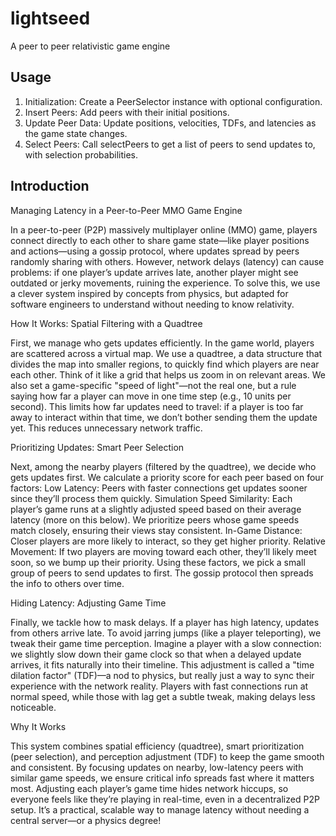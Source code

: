 # lightseed
A peer to peer relativistic game engine

## Usage
1. Initialization: Create a PeerSelector instance with optional configuration.
2. Insert Peers: Add peers with their initial positions.
3. Update Peer Data: Update positions, velocities, TDFs, and latencies as the game state changes.
4. Select Peers: Call selectPeers to get a list of peers to send updates to, with selection probabilities.

## Introduction

Managing Latency in a Peer-to-Peer MMO Game Engine

In a peer-to-peer (P2P) massively multiplayer online (MMO) game, players connect directly to each other to share game state—like player positions and actions—using a gossip protocol, where updates spread by peers randomly sharing with others. However, network delays (latency) can cause problems: if one player’s update arrives late, another player might see outdated or jerky movements, ruining the experience. To solve this, we use a clever system inspired by concepts from physics, but adapted for software engineers to understand without needing to know relativity.

How It Works: Spatial Filtering with a Quadtree

First, we manage who gets updates efficiently. In the game world, players are scattered across a virtual map. We use a quadtree, a data structure that divides the map into smaller regions, to quickly find which players are near each other. Think of it like a grid that helps us zoom in on relevant areas. We also set a game-specific "speed of light"—not the real one, but a rule saying how far a player can move in one time step (e.g., 10 units per second). This limits how far updates need to travel: if a player is too far away to interact within that time, we don’t bother sending them the update yet. This reduces unnecessary network traffic.

Prioritizing Updates: Smart Peer Selection

Next, among the nearby players (filtered by the quadtree), we decide who gets updates first. We calculate a priority score for each peer based on four factors:
Low Latency: Peers with faster connections get updates sooner since they’ll process them quickly.
Simulation Speed Similarity: Each player’s game runs at a slightly adjusted speed based on their average latency (more on this below). We prioritize peers whose game speeds match closely, ensuring their views stay consistent.
In-Game Distance: Closer players are more likely to interact, so they get higher priority.
Relative Movement: If two players are moving toward each other, they’ll likely meet soon, so we bump up their priority. Using these factors, we pick a small group of peers to send updates to first. The gossip protocol then spreads the info to others over time.

Hiding Latency: Adjusting Game Time

Finally, we tackle how to mask delays. If a player has high latency, updates from others arrive late. To avoid jarring jumps (like a player teleporting), we tweak their game time perception. Imagine a player with a slow connection: we slightly slow down their game clock so that when a delayed update arrives, it fits naturally into their timeline. This adjustment is called a "time dilation factor" (TDF)—a nod to physics, but really just a way to sync their experience with the network reality. Players with fast connections run at normal speed, while those with lag get a subtle tweak, making delays less noticeable.

Why It Works

This system combines spatial efficiency (quadtree), smart prioritization (peer selection), and perception adjustment (TDF) to keep the game smooth and consistent. By focusing updates on nearby, low-latency peers with similar game speeds, we ensure critical info spreads fast where it matters most. Adjusting each player’s game time hides network hiccups, so everyone feels like they’re playing in real-time, even in a decentralized P2P setup. It’s a practical, scalable way to manage latency without needing a central server—or a physics degree!